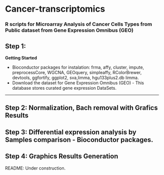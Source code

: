 # Cancer-transcriptomics

###  R scripts for Microarray Analysis of Cancer Cells Types from Public dataset from Gene Expression Omnibus (GEO)
## Step 1:

**Getting Started**
   - Bioconductor packages for instalation: frma, affy, cluster, impute, preprocessCore, WGCNA, GEOquery, simpleaffy, RColorBrewer, devtools,
     ggfortify, ggplot2, sva,limma, hgu133plus2.db limma.
   - Download the dataset for Gene Expression Omnibus (GEO) - This database stores curated gene expression DataSets.
--------------------------------------------------------------------------------
## Step 2: Normalization, Bach removal  with Grafics Results
## Step 3: Differential expression analysis by Samples comparison - Bioconductor packages.
## Step 4: Graphics Results Generation

README: Under construction.
